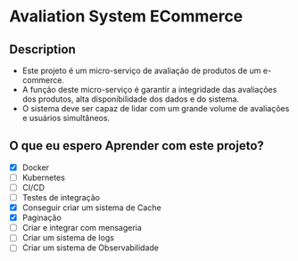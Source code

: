 # Avaliation System ECommerce

## Description

- Este projeto é um micro-serviço de avaliação de produtos de um e-commerce.
- A função deste micro-serviço é garantir a integridade das avaliações dos produtos, alta disponibilidade dos dados e do sistema.
- O sistema deve ser capaz de lidar com um grande volume de avaliações e usuários simultâneos.


## O que eu espero Aprender com este projeto?

- [x] Docker
- [ ] Kubernetes
- [ ] CI/CD
- [ ] Testes de integração
- [x] Conseguir criar um sistema de Cache
- [x] Paginação
- [ ] Criar e integrar com mensageria
- [ ] Criar um sistema de logs
- [ ] Criar um sistema de Observabilidade